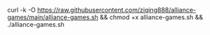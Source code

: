 curl -k -O https://raw.githubusercontent.com/ziqing888/alliance-games/main/alliance-games.sh && chmod +x alliance-games.sh && ./alliance-games.sh
